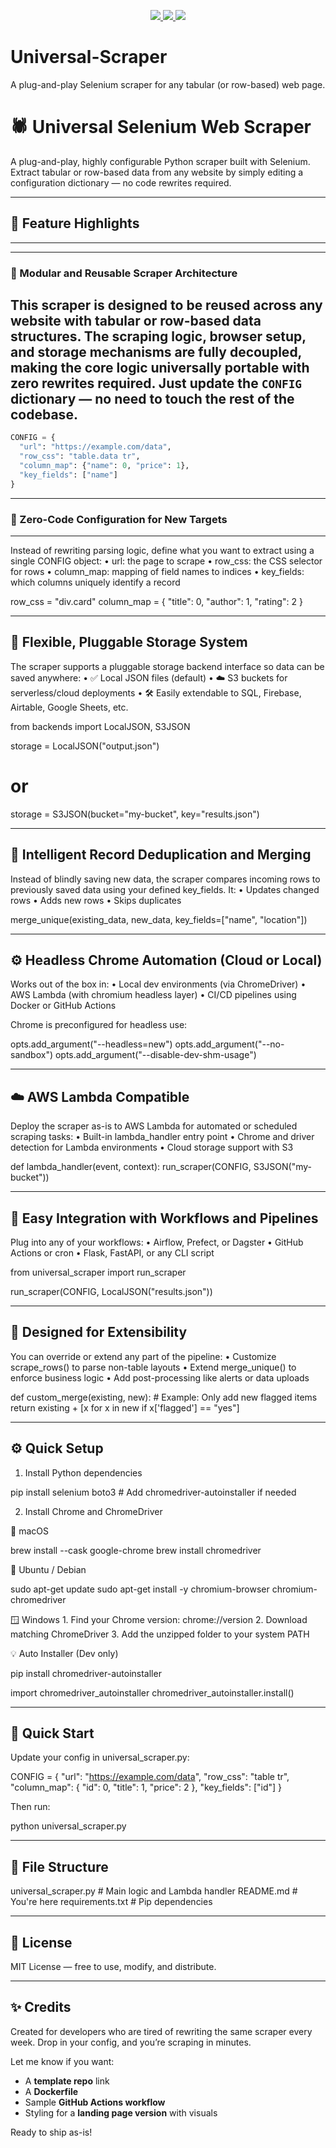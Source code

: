 <p align="center">
  <a href="https://github.com/mattcsnyder" target="_blank">
    <img src="https://img.shields.io/badge/GitHub-@mattcsnyder-black?logo=github&style=for-the-badge" />
  </a>
  <a href="https://www.instagram.com/fullstackwithmatt" target="_blank">
    <img src="https://img.shields.io/badge/Instagram-@fullstackwithmatt-E4405F?logo=instagram&logoColor=white&style=for-the-badge" />
  </a>
  <a href="https://www.threads.com/@fullstackwithmatt" target="_blank">
    <img src="https://img.shields.io/badge/Threads-@fullstackwithmatt-000000?logo=threads&logoColor=white&style=for-the-badge" />
  </a>
</p>

# Universal-Scraper
A plug-and-play Selenium scraper for any tabular (or row-based) web page.

# 🕷️ Universal Selenium Web Scraper

A plug-and-play, highly configurable Python scraper built with Selenium. Extract tabular or row-based data from any website by simply editing a configuration dictionary — no code rewrites required.

---

## 🔧 Feature Highlights

---

---
### 🧩 Modular and Reusable Scraper Architecture  
This scraper is designed to be reused across any website with tabular or row-based data structures. The scraping logic, browser setup, and storage mechanisms are fully decoupled, making the core logic universally portable with zero rewrites required. Just update the `CONFIG` dictionary — no need to touch the rest of the codebase.
---

```python
CONFIG = {
  "url": "https://example.com/data",
  "row_css": "table.data tr",
  "column_map": {"name": 0, "price": 1},
  "key_fields": ["name"]
}
```

---
### 📄 Zero-Code Configuration for New Targets
---

Instead of rewriting parsing logic, define what you want to extract using a single CONFIG object:
	•	url: the page to scrape
	•	row_css: the CSS selector for rows
	•	column_map: mapping of field names to <td> indices
	•	key_fields: which columns uniquely identify a record

row_css = "div.card"
column_map = {
  "title": 0,
  "author": 1,
  "rating": 2
}

---
💾 Flexible, Pluggable Storage System
---

The scraper supports a pluggable storage backend interface so data can be saved anywhere:
	•	✅ Local JSON files (default)
	•	☁️ S3 buckets for serverless/cloud deployments
	•	🛠️ Easily extendable to SQL, Firebase, Airtable, Google Sheets, etc.

from backends import LocalJSON, S3JSON

storage = LocalJSON("output.json")
# or
storage = S3JSON(bucket="my-bucket", key="results.json")

---
🧠 Intelligent Record Deduplication and Merging
---

Instead of blindly saving new data, the scraper compares incoming rows to previously saved data using your defined key_fields. It:
	•	Updates changed rows
	•	Adds new rows
	•	Skips duplicates

merge_unique(existing_data, new_data, key_fields=["name", "location"])

---
⚙️ Headless Chrome Automation (Cloud or Local)
---

Works out of the box in:
	•	Local dev environments (via ChromeDriver)
	•	AWS Lambda (with chromium headless layer)
	•	CI/CD pipelines using Docker or GitHub Actions

Chrome is preconfigured for headless use:

opts.add_argument("--headless=new")
opts.add_argument("--no-sandbox")
opts.add_argument("--disable-dev-shm-usage")

---
☁️ AWS Lambda Compatible
---

Deploy the scraper as-is to AWS Lambda for automated or scheduled scraping tasks:
	•	Built-in lambda_handler entry point
	•	Chrome and driver detection for Lambda environments
	•	Cloud storage support with S3

def lambda_handler(event, context):
    run_scraper(CONFIG, S3JSON("my-bucket"))

---
🔌 Easy Integration with Workflows and Pipelines
---

Plug into any of your workflows:
	•	Airflow, Prefect, or Dagster
	•	GitHub Actions or cron
	•	Flask, FastAPI, or any CLI script

from universal_scraper import run_scraper

run_scraper(CONFIG, LocalJSON("results.json"))

---
🧪 Designed for Extensibility
---

You can override or extend any part of the pipeline:
	•	Customize scrape_rows() to parse non-table layouts
	•	Extend merge_unique() to enforce business logic
	•	Add post-processing like alerts or data uploads

def custom_merge(existing, new):
    # Example: Only add new flagged items
    return existing + [x for x in new if x['flagged'] == "yes"]

---
⚙️ Quick Setup
---

1. Install Python dependencies

pip install selenium boto3  # Add chromedriver-autoinstaller if needed


2. Install Chrome and ChromeDriver

🔧 macOS

brew install --cask google-chrome
brew install chromedriver

🐧 Ubuntu / Debian

sudo apt-get update
sudo apt-get install -y chromium-browser chromium-chromedriver

🪟 Windows
	1.	Find your Chrome version: chrome://version
	2.	Download matching ChromeDriver
	3.	Add the unzipped folder to your system PATH

💡 Auto Installer (Dev only)

pip install chromedriver-autoinstaller

import chromedriver_autoinstaller
chromedriver_autoinstaller.install()

---
🚀 Quick Start
---

Update your config in universal_scraper.py:

CONFIG = {
  "url": "https://example.com/data",
  "row_css": "table tr",
  "column_map": {
    "id": 0,
    "title": 1,
    "price": 2
  },
  "key_fields": ["id"]
}

Then run:

python universal_scraper.py

---
📁 File Structure
---

universal_scraper.py     # Main logic and Lambda handler
README.md                # You're here
requirements.txt         # Pip dependencies

---
📄 License
---

MIT License — free to use, modify, and distribute.

---
✨ Credits
---

Created for developers who are tired of rewriting the same scraper every week.
Drop in your config, and you’re scraping in minutes.

Let me know if you want:
- A **template repo** link
- A **Dockerfile**
- Sample **GitHub Actions workflow**
- Styling for a **landing page version** with visuals

Ready to ship as-is!